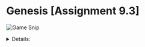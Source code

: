# Genesis [Assignment 9.3]
![Game Snip](https://github.com/Swinny-Tasks/Genesis/blob/main/overview/game-snip.gif?raw=true)
<details>
<summary>Details:</summary>

## Project Summary
Genesis is a 2D indie game written in Ruby using the Gosu module. Game objective is to kill all mobs (skulls) possible. <br>
The player will be able to switch gravity and summon a 1st POV gun.<br>
**Controls:**
|         Key         | Action                                      |
|---------------------|---------------------------------------------|
|          W          | Switch player (and pet) gravity upwards     |
|          A          | Player (and pet) move backwards             |
|          S          | Switch player (and pet) gravity downwards   |
|          D          | Player (and pet) move forward               |
|        SPACE        | Enable scope                                |
|     CLICK LEFT      | Shoot                                       |
|     CLICK RIGHT     | Reload                                      |

## Required Data Types
### 1. Layer details
**Field Name:** Layer<br>
**Type:** Class<br>
**Notes:** Will import and initialize all graphical media used in the program. Will also be the parent class to various other classes.

### 2. Character details
**Field Name:** Character<br> 
**Type:** Class<br>
**Notes:** Will Inherit Layer class, and will contains all characteristics 
that a character would have.

### 3. Accessories details
**Field Name:** Accessories<br>
**Type:** Class<br>
**Notes:**  Will inherits Layer class, and will contains all characteristics that the “magical elements” (portals and carrot) would require.

### 4. Audio_used details
**Field Name:** Audio_used<br>
**Type:** Class<br>
**Notes:**  Will imports and initialize all audio that would be used in the program.

### 5. Number details
**Field Name:** Number_use<br>
**Type:** Class<br>
**Notes:** Will have instances to store current starting coordinate information for the number sprite file and the difference in x and y coordinate from the live-mouse-coordinates

### 6. Results
**Field Name:** Result<br>
**Type:** Class<br>
**Notes:** Will maintain a record of player health, score, time spent and ammo used.

### 7. Genesis details
**Field Name:** Genesis<br>
**Type:** Class<br>
**Notes:** Will inherit Gosu::Window and will be used to call all the functions and procedures defined.

## Overview of Program Structure
The code uses the following inbuilt and external libraries-
* Gosu - the base of the game.
* Colorize - to output fancier terminal instructions.
* Threads - to run different methods at (kind of) simultaneously.

Game uses a bunch of substances to make things look fancier and  less static. These substances are:
* player character
* pet character - will follow the player around
* backgrounds - layers of various images to give depth
* elements - things such as portal
* skull - game mob
* scope - for gun functionality
* result  - game statistics for the player

To make the code cleaner, each of these substances will be modularized in their own separate script-files, and one main file- `Genesis.rb` will call and use them.

### Chart 1: Genesis.rb [Gosu core methods]
![Chart1](https://github.com/ut-kr/Genesis/blob/main/overview/chart1.png?raw=true)
The initialize method will define (mostly) all instance variables that the main class- Genesis will use.

### Chart 2: Genesis.rb > def initialize()
![Chart2](https://github.com/ut-kr/Genesis/blob/main/overview/char2.png?raw=true)
These variables would be later used as parameters for different functions and procedures in other Gosu methods (`update`, `draw`, `button_up(id)` and `button_down(id)`).

### Other GOSU method’s actions:
#### update
Will take care of controls and movement and basically everything dynamic in the game as long as ammo and health is not less than or equal to 0.
#### draw
Will draw all the substances. Some substances would be drawn only if certain condition is matched.
#### button_down(id)
Will   be   used   to   put   certain   functions/procedures   on loop(like   function   for   player’s movement sound), and increment values for the substances which are supposed to update only on player’s interaction.
#### button_up(id)
Will be mainly used to stop all the loops started by button_down(id).

</details>
